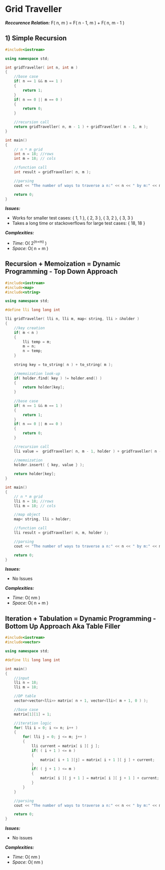 # Grid Traveller

***Reccurence Relation:*** F( n, m ) = F( n - 1, m ) + F( n, m - 1 )

## 1) Simple Recursion

```cpp
#include<iostream>

using namespace std;

int gridTraveller( int n, int m )
{
    //base case
    if( n == 1 && m == 1 )
    {
        return 1;
    }
    if( n == 0 || m == 0 )
    {
        return 0;
    }

    //recursion call
    return gridTraveller( n, m - 1 ) + gridTraveller( n - 1, m );
}

int main()
{
    // n * m grid
    int n = 18; //rows
    int m = 18; // cols

    //function call
    int result = gridTraveller( n, m );

    //parsing
    cout << "The number of ways to traverse a n:" << n << " by m:" << m << "matrix is: "<< result;

    return 0;
}
```

***Issues:***
- Works for smaller test cases: { 1, 1 }, { 2, 3 }, { 3, 2 }, { 3, 3 }
- Takes a long time or stackoverflows for large test cases: { 18, 18 }

***Complexities:***

- *Time*: O( 2<sup>(n+m)</sup> )
- *Space*: O( n + m )

## Recursion + Memoization = Dynamic Programming - Top Down Approach

```cpp
#include<iostream>
#include<map>
#include<string>

using namespace std;

#define lli long long int

lli gridTraveller( lli n, lli m, map< string, lli > &holder )
{
    //key creation
    if( m < n )
    {
        lli temp = m;
        m = n;
        n = temp;
    }
    
    string key = to_string( n ) + to_string( m );

    //memoization look-up
    if( holder.find( key ) != holder.end() )
    {
        return holder[key];
    }
    
    //base case
    if( n == 1 && m == 1 )
    {
        return 1;
    }
    if( n == 0 || m == 0 )
    {
        return 0;
    }

    //recursion call
    lli value =  gridTraveller( n, m - 1, holder ) + gridTraveller( n - 1, m, holder );

    //memoization
    holder.insert( { key, value } );
    
    return holder[key];
}

int main()
{
    // n * m grid
    lli n = 18; //rows
    lli m = 18; // cols

    //map object
    map< string, lli > holder;

    //function call
    lli result = gridTraveller( n, m, holder );

    //parsing
    cout << "The number of ways to traverse a n:" << n << " by m:" << m << "matrix is: "<< matrix[ n ][ m ];

    return 0;
}
```

***Issues:***

- No Issues

***Complexities:***

- *Time*: O( nm )
- *Space*: O( n + m )

## Iteration + Tabulation = Dynamic Programming - Bottom Up Approach Aka Table Filler

```cpp
#include<iostream>
#include<vector>

using namespace std;

#define lli long long int

int main()
{
    //input
    lli n = 18;
    lli m = 18;

    //DP table
    vector<vector<lli>> matrix( n + 1, vector<lli>( m + 1, 0 ) );

    //base case
    matrix[1][1] = 1;

    //iteration logic
    for( lli i = 0; i <= n; i++ )
    {
        for( lli j = 0; j <= m; j++ )
        {
            lli current = matrix[ i ][ j ];
            if( ( i + 1 ) <= n )
            {
                matrix[ i + 1 ][j] = matrix[ i + 1 ][ j ] + current;
            }
            if( ( j + 1 ) <= m )
            {
                matrix[ i ][ j + 1 ] = matrix[ i ][ j + 1 ] + current;
            }
        }
    }

    //parsing
    cout << "The number of ways to traverse a n:" << n << " by m:" << m << "matrix is: "<< matrix[ n ][ m ];

    return 0;
}
```

***Issues:***

- No issues

***Complexities:***

- *Time*: O( nm ) 
- *Space*: O( nm )